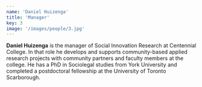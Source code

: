 ```yaml
---
name: 'Daniel Huizenga'
title: 'Manager'
key: 3
image: '/images/people/3.jpg'
---
```

**Daniel Huizenga** is the manager of Social Innovation Research at Centennial College. In that role he develops and supports community-based applied research projects with community partners and faculty members at the college. He has a PhD in Sociolegal studies from York University and completed a postdoctoral fellowship at the University of Toronto Scarborough.